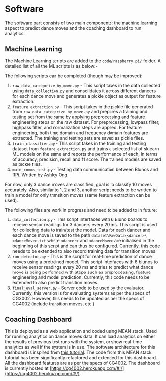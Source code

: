 # Software

The software part consists of two main components: the machine learning aspect to predict dance moves and the coaching dashboard to run analytics.  

## Machine Learning

The Machine Learning scripts are added to the `code/raspberry pi/` folder. A detailed list of all the ML scripts is as below:-  
  
The following scripts can be completed (though may be improved):  

1. `raw_data_categorize_by_move.py` - This script takes in the data collected using `data_collection.py` and consolidates it across different dancers for each dance move and generates a pickle object as output for feature extraction.
2. `feature_extraction.py` - This script takes in the pickle file generated from `raw_data_categorize_by_move.py` and prepares a training and testing set from the same by applying preprocessing and feature engineering steps on the raw dataset. For preprocessing, lowpass filter, highpass filter, and normalization steps are applied. For feature engineering, both time domain and frequency domain features are extracted. The training and testing sets are saved as pickle files.
3. `train_classifier.py` - This script takes in the training and testing dataset from `feature_extraction.py` and trains a selected list of sklearn ML models on the same and reports the performance of each, in terms of accuracy, precision, recall and f1 score. The trained models are saved as pickle files.
4. `main_comms_test.py` - Testing data communication between Blunos and RPi. Written by Ashley Ong.

For now, only 3 dance moves are classified, goal is to classify 10 moves accurately. Also, similar to 1, 2 and 3, another script needs to be written to train a model for only transition moves (same feature extraction can be used).  

The following files are work in progress and need to be added to in future:  
1. `data_collection.py` - This script interfaces with 6 Bluno boards to receive sensor readings for 3 dancers every 20 ms. This script is used for collecting data to train/test the model. Data for each dancer and each dance move is saved to the path `dataset\RawData\<dancer>\<danceMove>.txt` where `<dancer>` and `<danceMove>` are initialised in the beginning of this script and can thus be configured. Currently, this code needs to be extended to also record training data for transition moves.
2. `run_detector.py` - This is the script for real-time prediction of dance moves using a pretrained model. This script interfaces with 6 blunos to receive sensor readings every 20 ms and tries to predict what dance move is being performed with steps such as preprocessing, feature engineering and model prediction. Currently, this code needs to be extended to also predict transition moves.
3. `final_eval_server.py` - Server code to be used by the evaluator. Currently, this version is for evaluating systems as per the specs of CG3002. However, this needs to be updated as per the specs of CG4002 (include transition moves, etc.)

## Coaching Dashboard

This is deployed as a web application and coded using MEAN stack. Used for running analytics on dance moves data. It can load analytics on either the results of previous test runs with the system, or show real-time analytics as well if the system is in use. The software architecture for this dashboard is inspired from [this tutorial](https://www.codeproject.com/Articles/1169143/Creating-Contact-Manager-App-with-MEAN-Stack). The code from this MEAN stack tutorial has been significantly refactored and extended for this dashboard. All the dashboard features are as per the specs of CG4002. The dashboard is currently hosted at [https://cg4002.herokuapp.com/#!/](https://cg4002.herokuapp.com/#!/).
